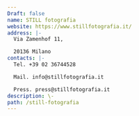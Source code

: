 ```yaml
---
Draft: false
name: STILL fotografia
website: https://www.stillfotografia.it/
address: |-
  Via Zamenhof 11,

  20136 Milano
contacts: |-
  Tel. +39 02 36744528

  Mail. info@stillfotografia.it

  Press. press@stillfotografia.it
description: \-
path: /still-fotografia
---
```

